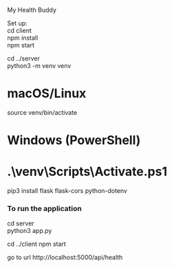 My Health Buddy

Set up:  
cd client  
npm install  
npm start    

cd ../server  
python3 -m venv venv  
# macOS/Linux  
source venv/bin/activate  
# Windows (PowerShell)  
# .\venv\Scripts\Activate.ps1  
pip3 install flask flask-cors python-dotenv  



### To run the application 
cd server  
python3 app.py    

cd ../client
npm start    

go to url http://localhost:5000/api/health
